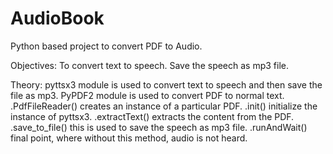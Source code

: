 # AudioBook
Python based project to convert PDF to Audio.

Objectives:
To convert text to speech.
Save the speech as mp3 file.

Theory:
pyttsx3 module is used to convert text to speech and then save the file as mp3.
PyPDF2 module is used to convert PDF to normal text.
.PdfFileReader() creates an instance of a particular PDF.
.init() initialize the instance of pyttsx3.
.extractText() extracts the content from the PDF.
.save_to_file() this is used to save the speech as mp3 file.
.runAndWait() final point, where without this method, audio is not heard.

